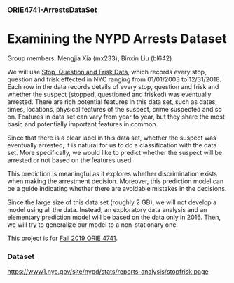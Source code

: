 ### ORIE4741-ArrestsDataSet

# Examining the NYPD Arrests Dataset

Group members: Mengjia Xia (mx233), Binxin Liu (bl642)

We will use [Stop, Question and Frisk Data](https://www1.nyc.gov/site/nypd/stats/reports-analysis/stopfrisk.page), which records every stop, question and frisk effected in NYC ranging from 01/01/2003 to 12/31/2018. Each row in the data records details of every stop, question and frisk and whether the suspect (stopped, questioned and frisked) was eventually arrested. There are rich potential features in this data set, such as dates, times, locations, physical features of the suspect, crime suspected and so on. Features in data set can vary from year to year, but they share the most basic and potentially important features in common.

Since that there is a clear label in this data set, whether the suspect was eventually arrested, it is natural for us to do a classification with the data set. More specifically, we would like to predict whether the suspect will be arrested or not based on the features used.

This prediction is meaningful as it explores whether discrimination exists when making the arrestment decision. Moreover, this prediction model can be a guide indicating whether there are avoidable mistakes in the decisions.

Since the large size of this data set (roughly 2 GB), we will not develop a model using all the data. Instead, an exploratory data analysis and an elementary prediction model will be based on the data only in 2016. Then, we will try to generalize our model to a non-stationary one.

This project is for [Fall 2019 ORIE 4741](https://github.com/ORIE4741/ProjectsFall2019).

### Dataset
https://www1.nyc.gov/site/nypd/stats/reports-analysis/stopfrisk.page

